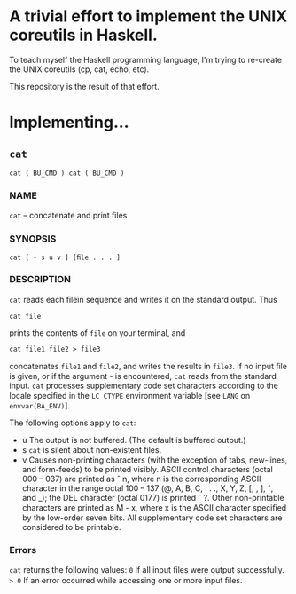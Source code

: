 A trivial effort to implement the UNIX coreutils in Haskell.
============================================================

To teach myself the Haskell programming language, I'm trying to
re-create the UNIX coreutils (cp, cat, echo, etc).

This repository is the result of that effort.

Implementing...
===============

`cat`
-----

`cat ( BU_CMD ) cat ( BU_CMD )`

### NAME

`cat` – concatenate and print ﬁles

### SYNOPSIS

`cat [ - s u v ] [ﬁle . . . ]`

### DESCRIPTION 

`cat` reads each ﬁlein sequence and writes it on the standard
output. Thus 
  
  `cat file` 
  
prints the contents of `file` on your terminal, and 

  `cat file1 file2 > file3` 
  
concatenates `file1` and `file2`, and writes the results in
`file3`. If no input ﬁle is given, or if the argument - is
encountered, `cat` reads from the standard input. `cat` processes
supplementary code set characters according to the locale speciﬁed in
the `LC_CTYPE` environment variable [see `LANG` on `envvar(BA_ENV)`].

The following options apply to `cat`:
- u The output is not buffered. (The default is buffered output.)
- s `cat` is silent about non-existent ﬁles.
- v Causes non-printing characters (with the exception of tabs,
new-lines, and form-feeds) to be printed visibly. ASCII control
characters (octal 000 – 037) are printed as ˆ n, where n is the
corresponding ASCII character in the range octal 100 – 137 (@, A, B,
C, . . ., X, Y, Z, [, \, ], ˆ, and _); the DEL character (octal 0177)
is printed ˆ ?. Other non-printable characters are printed as M - x,
where x is the ASCII character speciﬁed by the low-order seven
bits. All supplementary code set characters are considered to be
printable.

### Errors
`cat` returns the following values:
`0` If all input ﬁles were output successfully.
`> 0` If an error occurred while accessing one or more input ﬁles.
